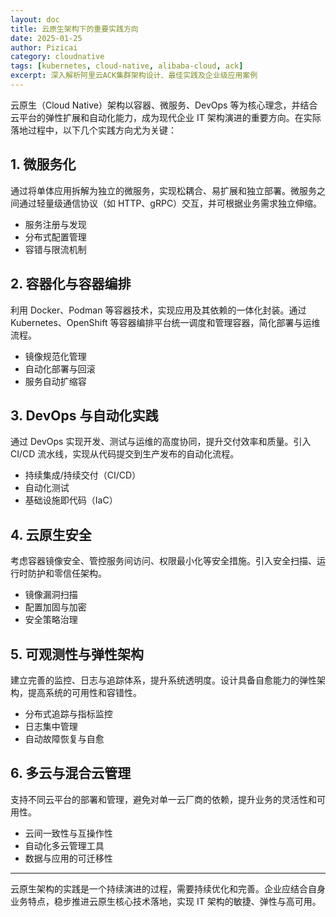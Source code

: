 ```yaml
---
layout: doc
title: 云原生架构下的重要实践方向
date: 2025-01-25
author: Pizicai
category: cloudnative
tags: [kubernetes, cloud-native, alibaba-cloud, ack]
excerpt: 深入解析阿里云ACK集群架构设计、最佳实践及企业级应用案例
---
```



云原生（Cloud Native）架构以容器、微服务、DevOps 等为核心理念，并结合云平台的弹性扩展和自动化能力，成为现代企业 IT 架构演进的重要方向。在实际落地过程中，以下几个实践方向尤为关键：

## 1. 微服务化

通过将单体应用拆解为独立的微服务，实现松耦合、易扩展和独立部署。微服务之间通过轻量级通信协议（如 HTTP、gRPC）交互，并可根据业务需求独立伸缩。

- 服务注册与发现
- 分布式配置管理
- 容错与限流机制

## 2. 容器化与容器编排

利用 Docker、Podman 等容器技术，实现应用及其依赖的一体化封装。通过 Kubernetes、OpenShift 等容器编排平台统一调度和管理容器，简化部署与运维流程。

- 镜像规范化管理
- 自动化部署与回滚
- 服务自动扩缩容

## 3. DevOps 与自动化实践

通过 DevOps 实现开发、测试与运维的高度协同，提升交付效率和质量。引入 CI/CD 流水线，实现从代码提交到生产发布的自动化流程。

- 持续集成/持续交付（CI/CD）
- 自动化测试
- 基础设施即代码（IaC）

## 4. 云原生安全

考虑容器镜像安全、管控服务间访问、权限最小化等安全措施。引入安全扫描、运行时防护和零信任架构。

- 镜像漏洞扫描
- 配置加固与加密
- 安全策略治理

## 5. 可观测性与弹性架构

建立完善的监控、日志与追踪体系，提升系统透明度。设计具备自愈能力的弹性架构，提高系统的可用性和容错性。

- 分布式追踪与指标监控
- 日志集中管理
- 自动故障恢复与自愈

## 6. 多云与混合云管理

支持不同云平台的部署和管理，避免对单一云厂商的依赖，提升业务的灵活性和可用性。

- 云间一致性与互操作性
- 自动化多云管理工具
- 数据与应用的可迁移性

---

云原生架构的实践是一个持续演进的过程，需要持续优化和完善。企业应结合自身业务特点，稳步推进云原生核心技术落地，实现 IT 架构的敏捷、弹性与高可用。


